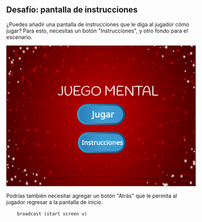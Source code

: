 ## Desafío: pantalla de instrucciones

¿Puedes añadir una pantalla de instrucciones que le diga al jugador cómo jugar? Para esto, necesitas un botón "Instrucciones", y otro fondo para el escenario.

![captura de pantalla](images/brain-instructions.png)

Podrías también necesitar agregar un botón "Atrás" que le permita al jugador regresar a la pantalla de inicio.

```blocks3
    broadcast (start screen v)
```